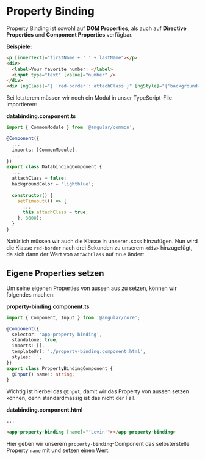 # Property Binding

Property Binding ist sowohl auf **DOM Properties**, als auch auf **Directive Properties** und **Component Properties** verfügbar.

**Beispiele:**

````HTML
<p [innerText]="firstName + ' ' + lastName"></p>
<div>
  <label>Your favorite number: </label>
  <input type="text" [value]="number" />
</div>
<div [ngClass]="{ 'red-border': attachClass }" [ngStyle]="{'background-color'}: backgroundColor">Text</div>
````

Bei letzterem müssen wir noch ein Modul in unser TypeScript-File importieren:

<path>**databinding.component.ts**</path>

````Typescript
import { CommonModule } from '@angular/common';

@Component({
  ...
  imports: [CommonModule],
  ...
})
export class DatabindingComponent {
  ...
  attachClass = false;
  backgroundColor = 'lightblue';
  
  constructor() {
    setTimeout(() => {
      ...
      this.attachClass = true;
    }, 3000);
  }
}
````

Natürlich müssen wir auch die Klasse in unserer <path>.scss</path> hinzufügen. Nun wird die Klasse `red-border` nach drei Sekunden zu unserem `<div>` hinzugefügt, da sich dann der Wert von `attachClass` auf `true` ändert.

## Eigene Properties setzen

Um seine eigenen Properties von aussen aus zu setzen, können wir folgendes machen:

<path>**property-binding.component.ts**</path>

````Typescript
import { Component, Input } from '@angular/core';

@Component({
  selector: 'app-property-binding',
  standalone: true,
  imports: [],
  templateUrl: './property-binding.component.html',
  styles: ``,
})
export class PropertyBindingComponent {
  @Input() name!: string;
}
````

Wichtig ist hierbei das `@Input`, damit wir das Property von aussen setzen können, denn standardmässig ist das nicht der Fall.

<path>**databinding.component.html**</path>

````HTML
...

<app-property-binding [name]="'Levin'"></app-property-binding>
````

Hier geben wir unserem `property-binding`-Component das selbsterstelle Property `name` mit und setzen einen Wert.